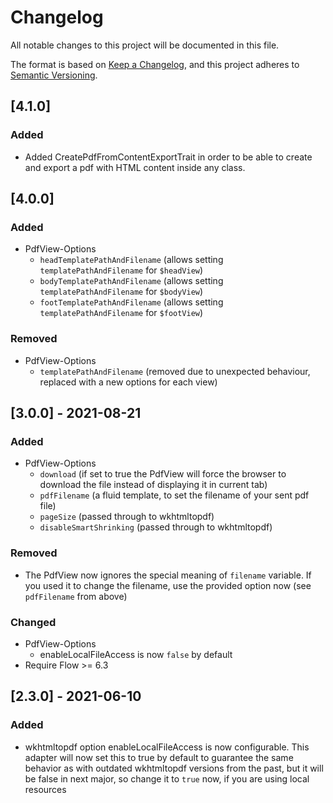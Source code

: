 # Changelog
All notable changes to this project will be documented in this file.

The format is based on [Keep a Changelog](https://keepachangelog.com/en/1.0.0/),
and this project adheres to [Semantic Versioning](https://semver.org/spec/v2.0.0.html).

## [4.1.0]
### Added
- Added CreatePdfFromContentExportTrait in order to be able to create and export a pdf with HTML content inside any class.

## [4.0.0]
### Added
- PdfView-Options
    - `headTemplatePathAndFilename` (allows setting `templatePathAndFilename` for `$headView`)
    - `bodyTemplatePathAndFilename` (allows setting `templatePathAndFilename` for `$bodyView`)
    - `footTemplatePathAndFilename` (allows setting `templatePathAndFilename` for `$footView`)

### Removed
- PdfView-Options
    - `templatePathAndFilename` (removed due to unexpected behaviour, replaced with a new options for each view)

## [3.0.0] - 2021-08-21
### Added
- PdfView-Options
    - `download` (if set to true the PdfView will force the browser to download the file instead of displaying it in current tab)
    - `pdfFilename` (a fluid template, to set the filename of your sent pdf file)
    - `pageSize` (passed through to wkhtmltopdf)
    - `disableSmartShrinking` (passed through to wkhtmltopdf)

### Removed
- The PdfView now ignores the special meaning of `filename` variable. If you used it to change the filename, use the provided option now (see `pdfFilename` from above)

### Changed
- PdfView-Options
    - enableLocalFileAccess is now `false` by default
- Require Flow >= 6.3

## [2.3.0] - 2021-06-10
### Added
- wkhtmltopdf option enableLocalFileAccess is now configurable. This adapter will now set this to true by default to guarantee the same behavior as with outdated wkhtmltopdf versions from the past, but it will be false in next major, so change it to `true` now, if you are using local resources
